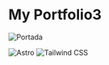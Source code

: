 # My Portfolio3

![Portada](https://github.com/RvidalSt4rtend/Porftolio/assets/137844632/bd596249-4ab0-4895-810e-896278236933)

![Astro](https://img.shields.io/badge/Astro-333?style=flat&logo=astro&logoColor=white)
![Tailwind CSS](https://img.shields.io/badge/Tailwind_CSS-06B6D4?style=flat&logo=tailwindcss&logoColor=white)
